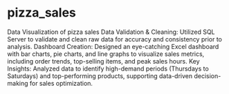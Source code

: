 # pizza_sales
Data Visualization of pizza sales
Data Validation & Cleaning: Utilized SQL Server to validate and clean raw data for accuracy and consistency prior to analysis.
Dashboard Creation: Designed an eye-catching Excel dashboard with bar charts, pie charts, and line graphs to visualize sales metrics, including order trends, top-selling items, and peak sales hours.
Key Insights: Analyzed data to identify high-demand periods (Thursdays to Saturdays) and top-performing products, supporting data-driven decision-making for sales optimization.
